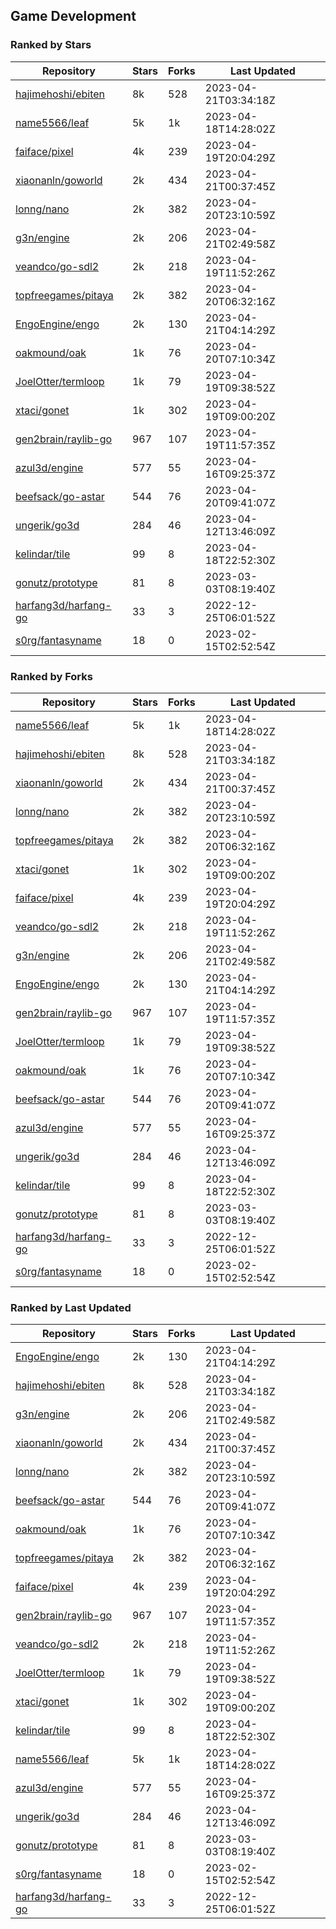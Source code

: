 ## Game Development

### Ranked by Stars

| Repository | Stars | Forks | Last Updated |
|------------|-------|-------|--------------|
| [hajimehoshi/ebiten](https://github.com/hajimehoshi/ebiten) | 8k | 528 | 2023-04-21T03:34:18Z |
| [name5566/leaf](https://github.com/name5566/leaf) | 5k | 1k | 2023-04-18T14:28:02Z |
| [faiface/pixel](https://github.com/faiface/pixel) | 4k | 239 | 2023-04-19T20:04:29Z |
| [xiaonanln/goworld](https://github.com/xiaonanln/goworld) | 2k | 434 | 2023-04-21T00:37:45Z |
| [lonng/nano](https://github.com/lonng/nano) | 2k | 382 | 2023-04-20T23:10:59Z |
| [g3n/engine](https://github.com/g3n/engine) | 2k | 206 | 2023-04-21T02:49:58Z |
| [veandco/go-sdl2](https://github.com/veandco/go-sdl2) | 2k | 218 | 2023-04-19T11:52:26Z |
| [topfreegames/pitaya](https://github.com/topfreegames/pitaya) | 2k | 382 | 2023-04-20T06:32:16Z |
| [EngoEngine/engo](https://github.com/EngoEngine/engo) | 2k | 130 | 2023-04-21T04:14:29Z |
| [oakmound/oak](https://github.com/oakmound/oak) | 1k | 76 | 2023-04-20T07:10:34Z |
| [JoelOtter/termloop](https://github.com/JoelOtter/termloop) | 1k | 79 | 2023-04-19T09:38:52Z |
| [xtaci/gonet](https://github.com/xtaci/gonet) | 1k | 302 | 2023-04-19T09:00:20Z |
| [gen2brain/raylib-go](https://github.com/gen2brain/raylib-go) | 967 | 107 | 2023-04-19T11:57:35Z |
| [azul3d/engine](https://github.com/azul3d/engine) | 577 | 55 | 2023-04-16T09:25:37Z |
| [beefsack/go-astar](https://github.com/beefsack/go-astar) | 544 | 76 | 2023-04-20T09:41:07Z |
| [ungerik/go3d](https://github.com/ungerik/go3d) | 284 | 46 | 2023-04-12T13:46:09Z |
| [kelindar/tile](https://github.com/kelindar/tile) | 99 | 8 | 2023-04-18T22:52:30Z |
| [gonutz/prototype](https://github.com/gonutz/prototype) | 81 | 8 | 2023-03-03T08:19:40Z |
| [harfang3d/harfang-go](https://github.com/harfang3d/harfang-go) | 33 | 3 | 2022-12-25T06:01:52Z |
| [s0rg/fantasyname](https://github.com/s0rg/fantasyname) | 18 | 0 | 2023-02-15T02:52:54Z |

### Ranked by Forks

| Repository | Stars | Forks | Last Updated |
|------------|-------|-------|--------------|
| [name5566/leaf](https://github.com/name5566/leaf) | 5k | 1k | 2023-04-18T14:28:02Z |
| [hajimehoshi/ebiten](https://github.com/hajimehoshi/ebiten) | 8k | 528 | 2023-04-21T03:34:18Z |
| [xiaonanln/goworld](https://github.com/xiaonanln/goworld) | 2k | 434 | 2023-04-21T00:37:45Z |
| [lonng/nano](https://github.com/lonng/nano) | 2k | 382 | 2023-04-20T23:10:59Z |
| [topfreegames/pitaya](https://github.com/topfreegames/pitaya) | 2k | 382 | 2023-04-20T06:32:16Z |
| [xtaci/gonet](https://github.com/xtaci/gonet) | 1k | 302 | 2023-04-19T09:00:20Z |
| [faiface/pixel](https://github.com/faiface/pixel) | 4k | 239 | 2023-04-19T20:04:29Z |
| [veandco/go-sdl2](https://github.com/veandco/go-sdl2) | 2k | 218 | 2023-04-19T11:52:26Z |
| [g3n/engine](https://github.com/g3n/engine) | 2k | 206 | 2023-04-21T02:49:58Z |
| [EngoEngine/engo](https://github.com/EngoEngine/engo) | 2k | 130 | 2023-04-21T04:14:29Z |
| [gen2brain/raylib-go](https://github.com/gen2brain/raylib-go) | 967 | 107 | 2023-04-19T11:57:35Z |
| [JoelOtter/termloop](https://github.com/JoelOtter/termloop) | 1k | 79 | 2023-04-19T09:38:52Z |
| [oakmound/oak](https://github.com/oakmound/oak) | 1k | 76 | 2023-04-20T07:10:34Z |
| [beefsack/go-astar](https://github.com/beefsack/go-astar) | 544 | 76 | 2023-04-20T09:41:07Z |
| [azul3d/engine](https://github.com/azul3d/engine) | 577 | 55 | 2023-04-16T09:25:37Z |
| [ungerik/go3d](https://github.com/ungerik/go3d) | 284 | 46 | 2023-04-12T13:46:09Z |
| [kelindar/tile](https://github.com/kelindar/tile) | 99 | 8 | 2023-04-18T22:52:30Z |
| [gonutz/prototype](https://github.com/gonutz/prototype) | 81 | 8 | 2023-03-03T08:19:40Z |
| [harfang3d/harfang-go](https://github.com/harfang3d/harfang-go) | 33 | 3 | 2022-12-25T06:01:52Z |
| [s0rg/fantasyname](https://github.com/s0rg/fantasyname) | 18 | 0 | 2023-02-15T02:52:54Z |

### Ranked by Last Updated

| Repository | Stars | Forks | Last Updated |
|------------|-------|-------|--------------|
| [EngoEngine/engo](https://github.com/EngoEngine/engo) | 2k | 130 | 2023-04-21T04:14:29Z |
| [hajimehoshi/ebiten](https://github.com/hajimehoshi/ebiten) | 8k | 528 | 2023-04-21T03:34:18Z |
| [g3n/engine](https://github.com/g3n/engine) | 2k | 206 | 2023-04-21T02:49:58Z |
| [xiaonanln/goworld](https://github.com/xiaonanln/goworld) | 2k | 434 | 2023-04-21T00:37:45Z |
| [lonng/nano](https://github.com/lonng/nano) | 2k | 382 | 2023-04-20T23:10:59Z |
| [beefsack/go-astar](https://github.com/beefsack/go-astar) | 544 | 76 | 2023-04-20T09:41:07Z |
| [oakmound/oak](https://github.com/oakmound/oak) | 1k | 76 | 2023-04-20T07:10:34Z |
| [topfreegames/pitaya](https://github.com/topfreegames/pitaya) | 2k | 382 | 2023-04-20T06:32:16Z |
| [faiface/pixel](https://github.com/faiface/pixel) | 4k | 239 | 2023-04-19T20:04:29Z |
| [gen2brain/raylib-go](https://github.com/gen2brain/raylib-go) | 967 | 107 | 2023-04-19T11:57:35Z |
| [veandco/go-sdl2](https://github.com/veandco/go-sdl2) | 2k | 218 | 2023-04-19T11:52:26Z |
| [JoelOtter/termloop](https://github.com/JoelOtter/termloop) | 1k | 79 | 2023-04-19T09:38:52Z |
| [xtaci/gonet](https://github.com/xtaci/gonet) | 1k | 302 | 2023-04-19T09:00:20Z |
| [kelindar/tile](https://github.com/kelindar/tile) | 99 | 8 | 2023-04-18T22:52:30Z |
| [name5566/leaf](https://github.com/name5566/leaf) | 5k | 1k | 2023-04-18T14:28:02Z |
| [azul3d/engine](https://github.com/azul3d/engine) | 577 | 55 | 2023-04-16T09:25:37Z |
| [ungerik/go3d](https://github.com/ungerik/go3d) | 284 | 46 | 2023-04-12T13:46:09Z |
| [gonutz/prototype](https://github.com/gonutz/prototype) | 81 | 8 | 2023-03-03T08:19:40Z |
| [s0rg/fantasyname](https://github.com/s0rg/fantasyname) | 18 | 0 | 2023-02-15T02:52:54Z |
| [harfang3d/harfang-go](https://github.com/harfang3d/harfang-go) | 33 | 3 | 2022-12-25T06:01:52Z |

